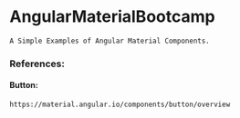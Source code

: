 # AngularMaterialBootcamp
    A Simple Examples of Angular Material Components.

### References:

#### Button:

    https://material.angular.io/components/button/overview

